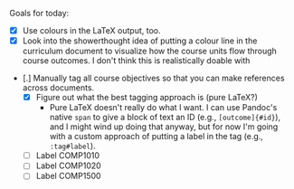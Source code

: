 Goals for today:

* [X] Use colours in the LaTeX output, too.
* [X] Look into the showerthought idea of putting a colour line in the
      curriculum document to visualize how the course units flow through course
      outcomes. I don't think this is realistically doable with 
* [.] Manually tag all course objectives so that you can make references across
      documents.
    * [X] Figure out what the best tagging approach is (pure LaTeX?)
        * Pure LaTeX doesn't really do what I want. I can use Pandoc's native
          `span` to give a block of text an ID (e.g., `[outcome]{#id}`), and I
          might wind up doing that anyway, but for now I'm going with a custom
          approach of putting a label in the tag (e.g., `:tag#label`).
    * [ ] Label COMP1010
    * [ ] Label COMP1020
    * [ ] Label COMP1500
